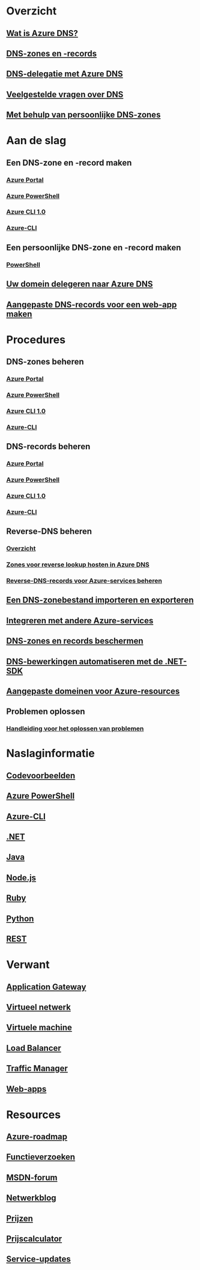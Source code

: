 # Overzicht

## [Wat is Azure DNS?](dns-overview.md)
## [DNS-zones en -records](dns-zones-records.md)
## [DNS-delegatie met Azure DNS](dns-domain-delegation.md)
## [Veelgestelde vragen over DNS](dns-faq.md)
## [Met behulp van persoonlijke DNS-zones](private-dns-overview.md)

# Aan de slag

## Een DNS-zone en -record maken
### [Azure Portal](dns-getstarted-portal.md)
### [Azure PowerShell](dns-getstarted-powershell.md)
### [Azure CLI 1.0](dns-getstarted-cli-nodejs.md)
### [Azure-CLI](dns-getstarted-cli.md)

## Een persoonlijke DNS-zone en -record maken
### [PowerShell](private-dns-getstarted-powershell.md)
## [Uw domein delegeren naar Azure DNS](dns-delegate-domain-azure-dns.md)
## [Aangepaste DNS-records voor een web-app maken](dns-web-sites-custom-domain.md)

# Procedures

## DNS-zones beheren
### [Azure Portal](dns-operations-dnszones-portal.md)
### [Azure PowerShell](dns-operations-dnszones.md)
### [Azure CLI 1.0](dns-operations-dnszones-cli-nodejs.md)
### [Azure-CLI](dns-operations-dnszones-cli.md)

## DNS-records beheren
### [Azure Portal](dns-operations-recordsets-portal.md)
### [Azure PowerShell](dns-operations-recordsets.md)
### [Azure CLI 1.0](dns-operations-recordsets-cli-nodejs.md)
### [Azure-CLI](dns-operations-recordsets-cli.md)

## Reverse-DNS beheren
### [Overzicht](dns-reverse-dns-overview.md)
### [Zones voor reverse lookup hosten in Azure DNS](dns-reverse-dns-hosting.md)
### [Reverse-DNS-records voor Azure-services beheren](dns-reverse-dns-for-azure-services.md)

## [Een DNS-zonebestand importeren en exporteren](dns-import-export.md)
## [Integreren met andere Azure-services](dns-for-azure-services.md)
## [DNS-zones en records beschermen](dns-protect-zones-recordsets.md)
## [DNS-bewerkingen automatiseren met de .NET-SDK](dns-sdk.md)

## [Aangepaste domeinen voor Azure-resources](dns-custom-domain.md)
## Problemen oplossen
### [Handleiding voor het oplossen van problemen](dns-troubleshoot.md)

# Naslaginformatie
## [Codevoorbeelden](https://azure.microsoft.com/en-us/resources/samples/?service=dns)
## [Azure PowerShell](/powershell/module/azurerm.dns)
## [Azure-CLI](/cli/azure/network/dns)
## [.NET](/dotnet/api/microsoft.azure.management.dns.models)
## [Java](/java/api/com.microsoft.azure.management.dns)
## [Node.js](http://azure.github.io/azure-sdk-for-node/azure-arm-dns/latest/)
## [Ruby](http://www.rubydoc.info/gems/azure_mgmt_dns/0.8.0)
## [Python](http://azure-sdk-for-python.readthedocs.io/en/latest/sample_azure-mgmt-dns.html)
## [REST](/rest/api/dns/)

# Verwant
## [Application Gateway](/azure/application-gateway/)
## [Virtueel netwerk](/azure/virtual-network/)
## [Virtuele machine](/azure/virtual-machines/)
## [Load Balancer](/azure/load-balancer/)
## [Traffic Manager](/azure/traffic-manager/)
## [Web-apps](/azure/app-service/)

# Resources
## [Azure-roadmap](https://azure.microsoft.com/roadmap/?category=networking)
## [Functieverzoeken](https://feedback.azure.com/forums/217313-networking/category/77466-domain-name-service-dns-traffic-manager)
## [MSDN-forum](https://social.msdn.microsoft.com/Forums/en-US/home?forum=WAVirtualMachinesVirtualNetwork)
## [Netwerkblog](http://azure.microsoft.com/blog/topics/networking)
## [Prijzen](https://azure.microsoft.com/pricing/details/dns/)
## [Prijscalculator](https://azure.microsoft.com/pricing/calculator/)
## [Service-updates](https://azure.microsoft.com/updates/?product=dns)
